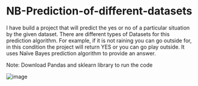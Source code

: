 # NB-Prediction-of-different-datasets
I have build a project that will predict the yes or no of a particular  situation by the given dataset. There are different types of Datasets for  this prediction algorithm. For example, if it is not raining you can go  outside for, in this condition the project will return YES or you can go  play outside. It uses Naïve Bayes prediction algorithm to provide an  answer.

Note: Download Pandas and sklearn library to run the code

![image](https://user-images.githubusercontent.com/103310529/163253005-e8d2ec3c-8491-4312-87b0-8be86b28cde1.png)
